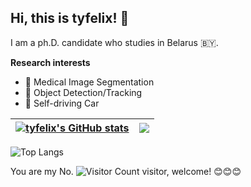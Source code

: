 ## Hi, this is tyfelix! 👋

<!--
**tyjcbzd/tyjcbzd** is a ✨ _special_ ✨ repository because its `README.md` (this file) appears on your GitHub profile.

Here are some ideas to get you started:
- 🔭 I’m currently working on ...
- 🌱 I’m currently learning ...
- 👯 I’m looking to collaborate on ...
- 🤔 I’m looking for help with ...
- 💬 Ask me about ...
- 📫 How to reach me: ...
- 😄 Pronouns: ...
- ⚡ Fun fact: ...
-->
I am a ph.D. candidate who studies in Belarus 🇧🇾.

**Research interests**
- 🏥 Medical Image Segmentation 
- 📸 Object Detection/Tracking 
- 🚗 Self-driving Car 

| [![tyfelix's GitHub stats](https://github-readme-stats.vercel.app/api?username=tyfelix&layout=compact&theme=graywhite&hide_border=true)](https://github.com/anuraghazra/github-readme-stats) | <a href="https://github.com/anuraghazra/github-readme-stats"><img align="center" src="https://github-readme-stats.vercel.app/api/top-langs/?username=tyjcbzd&layout=compact&theme=graywhite&hide_border=true" /></a> |
| ------------- | ------------- |

![Top Langs](https://github-readme-stats.vercel.app/api/top-langs/?username=tyjcbzd&layout=compact&theme=tokyonight)

You are my No. ![Visitor Count](https://profile-counter.glitch.me/tyjcbzd/count.svg) visitor, welcome! :blush::blush::blush:


